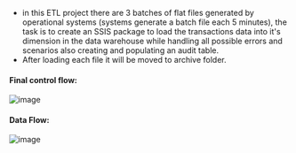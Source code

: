- in this ETL project there are 3 batches of flat files generated by operational systems (systems generate a batch file each 5 minutes), the task is to create an SSIS package to load the transactions data into it's dimension in the data warehouse while handling all possible errors and scenarios also creating and populating an audit table.
- After loading each file it will be moved to archive folder.

#### Final control flow:
![image](https://github.com/MohamedWageh09/Telecom-Transactions-ETL-using-SSIS/assets/120044385/859a9ce5-1422-4924-ac81-bb237dc03c74)

#### Data Flow:
![image](https://github.com/MohamedWageh09/Telecom-Transactions-ETL-using-SSIS/assets/120044385/a674fe4f-51ca-4927-9e9f-869d80f745af)

